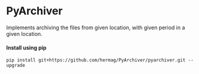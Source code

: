 # PyArchiver
Implements archiving the files from given location, with given period in a given location.

#### Install using pip
```
pip install git+https://github.com/hermag/PyArchiver/pyarchiver.git --upgrade
```
